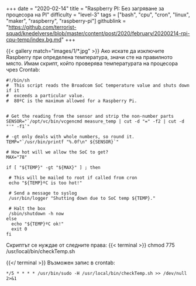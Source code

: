 +++
date = "2020-02-14"
title = "Raspberry PI: Без загряване за процесора на PI"
difficulty = "level-3"
tags = ["bash", "cpu", "cron", "linux", "maker", "raspberry", "raspberry-pi"]
githublink = "https://github.com/terrorist-squad/knedelverse/blob/master/content/post/2020/february/20200214-rpi-cpu-temp/index.bg.md"
+++

{{< gallery match="images/1/*.jpg" >}}
Ако искате да изключите Raspberry при определена температура, значи сте на правилното място. Имам скрипт, който проверява температурата на процесора чрез Crontab:
```
#!/bin/sh
#  This script reads the Broadcom SoC temperature value and shuts down if it
#  exceeds a particular value.
#  80ºC is the maximum allowed for a Raspberry Pi.


# Get the reading from the sensor and strip the non-number parts
SENSOR="`/opt/vc/bin/vcgencmd measure_temp | cut -d "=" -f2 | cut -d "'" -f1`"

# -gt only deals with whole numbers, so round it.
TEMP="`/usr/bin/printf "%.0f\n" ${SENSOR}`"

# How hot will we allow the SoC to get?
MAX="78"

if [ "${TEMP}" -gt "${MAX}" ] ; then

 # This will be mailed to root if called from cron
 echo "${TEMP}ºC is too hot!"

 # Send a message to syslog
 /usr/bin/logger "Shutting down due to SoC temp ${TEMP}."

 # Halt the box
 /sbin/shutdown -h now
else
  echo "${TEMP}ºC ok!"
  exit 0
fi

```
Скриптът се нуждае от следните права:
{{< terminal >}}
chmod 775 /usr/local/bin/checkTemp.sh

{{</ terminal >}}
Възможен запис в crontab:
```
*/5 * * * * /usr/bin/sudo -H /usr/local/bin/checkTemp.sh >> /dev/null 2>&1

```

